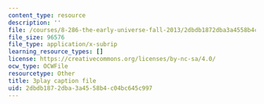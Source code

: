 ```yaml
---
content_type: resource
description: ''
file: /courses/8-286-the-early-universe-fall-2013/2dbdb1872dba3a4558b4c04bc645c997_MKPswx4hjec.srt
file_size: 96576
file_type: application/x-subrip
learning_resource_types: []
license: https://creativecommons.org/licenses/by-nc-sa/4.0/
ocw_type: OCWFile
resourcetype: Other
title: 3play caption file
uid: 2dbdb187-2dba-3a45-58b4-c04bc645c997
---
```

